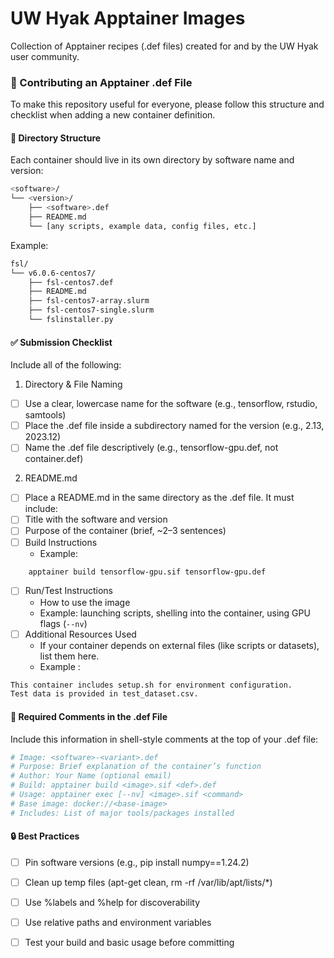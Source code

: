 # UW Hyak Apptainer Images

Collection of Apptainer recipes (.def files) created for and by the UW Hyak user community. 


### 🧩 Contributing an Apptainer .def File

To make this repository useful for everyone, please follow this structure and checklist when adding a new container definition.

#### 📁 Directory Structure

Each container should live in its own directory by software name and version:

```bash
<software>/
└── <version>/
    ├── <software>.def
    ├── README.md
    └── [any scripts, example data, config files, etc.]
```

Example:

```bash
fsl/
└── v6.0.6-centos7/
    ├── fsl-centos7.def
    ├── README.md
    ├── fsl-centos7-array.slurm
    ├── fsl-centos7-single.slurm
    └── fslinstaller.py
```

#### ✅ Submission Checklist

Include all of the following:

1. Directory & File Naming
- [ ] Use a clear, lowercase name for the software (e.g., tensorflow, rstudio, samtools)
- [ ] Place the .def file inside a subdirectory named for the version (e.g., 2.13, 2023.12)
- [ ] Name the .def file descriptively (e.g., tensorflow-gpu.def, not container.def)

2. README.md
- [ ] Place a README.md in the same directory as the .def file. It must include:
- [ ] Title with the software and version
- [ ] Purpose of the container (brief, ~2–3 sentences)
- [ ] Build Instructions
    * Example:
```bash
    apptainer build tensorflow-gpu.sif tensorflow-gpu.def
```
- [ ] Run/Test Instructions
    * How to use the image
    * Example: launching scripts, shelling into the container, using GPU flags (`--nv`)
- [ ] Additional Resources Used
    * If your container depends on external files (like scripts or datasets), list them here.
    * Example : 
```bash
This container includes setup.sh for environment configuration.
Test data is provided in test_dataset.csv.
```

#### 📝 Required Comments in the .def File

Include this information in shell-style comments at the top of your .def file:
```bash 
# Image: <software>-<variant>.def
# Purpose: Brief explanation of the container’s function
# Author: Your Name (optional email)
# Build: apptainer build <image>.sif <def>.def
# Usage: apptainer exec [--nv] <image>.sif <command>
# Base image: docker://<base-image>
# Includes: List of major tools/packages installed
```

#### 🔒 Best Practices
- [ ] Pin software versions (e.g., pip install numpy==1.24.2)
- [ ] Clean up temp files (apt-get clean, rm -rf /var/lib/apt/lists/*)
- [ ] Use %labels and %help for discoverability
- [ ] Use relative paths and environment variables
- [ ] Test your build and basic usage before committing

